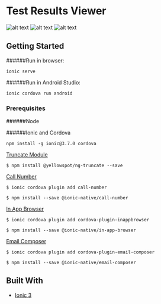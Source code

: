 # Test Results Viewer

![alt text](https://i.imgur.com/EK1Efhs.png)
![alt text](https://i.imgur.com/WJhEyQe.png)
![alt text](https://i.imgur.com/F1W6jcg.png)

## Getting Started

######Run in browser:

```
ionic serve
```

######Run in Android Studio:

```
ionic cordova run android
```

### Prerequisites

######Node

######Ionic and Cordova

```
npm install -g ionic@3.7.0 cordova
```

[Truncate Module](https://www.npmjs.com/package/@yellowspot/ng-truncate)

```
$ npm install @yellowspot/ng-truncate --save
```

[Call Number](https://ionicframework.com/docs/native/call-number/)
```
$ ionic cordova plugin add call-number
```
```
$ npm install --save @ionic-native/call-number
```

[In App Browser](https://ionicframework.com/docs/native/in-app-browser/)
```
$ ionic cordova plugin add cordova-plugin-inappbrowser
```
```
$ npm install --save @ionic-native/in-app-browser
```

[Email Composer](https://ionicframework.com/docs/native/email-composer/)
```
$ ionic cordova plugin add cordova-plugin-email-composer
```
```
$ npm install --save @ionic-native/email-composer
```



## Built With

* [Ionic 3](https://ionicframework.com/)
